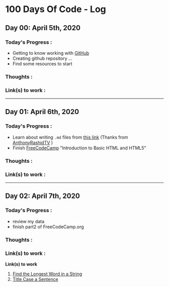# 100 Days Of Code - Log



## Day 00: April 5th, 2020 
### Today's Progress : 

* Getting to know working with [GitHub](https://github.com/)
* Creating github repository ...
* Find some resources to start

### Thoughts :

### Link(s) to work :

---


## Day 01: April 6th, 2020 
### Today's Progress : 

* Learn about writing `.md` files from [this link](https://www.youtube.com/watch?v=4UTSEKzsSvM) (Thanks from 
[AnthonyRashidTV](https://www.youtube.com/channel/UCz2iNk69p8ziOY_VLBo73nw) )
* Finish [FreeCodeCamp](https://www.freecodecamp.org/learn/) "Introduction to Basic HTML and HTML5" 

### Thoughts :

### Link(s) to work :

---


## Day 02: April 7th, 2020 
### Today's Progress : 

* review my data
* finish part2 of FreeCodeCamp.org 

### Thoughts :

### Link(s) to work :



**Link(s) to work**  
1. [Find the Longest Word in a String](https://www.freecodecamp.com/challenges/find-the-longest-word-in-a-string)
2. [Title Case a Sentence](https://www.freecodecamp.com/challenges/title-case-a-sentence)
